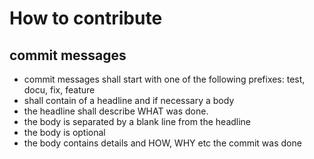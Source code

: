 # How to contribute

## commit messages
* commit messages shall start with one of the following prefixes: test, docu, fix, feature
* shall contain of a headline and if necessary a body
* the headline shall describe WHAT was done.
* the body is separated by a blank line from the headline
* the body is optional
* the body contains details and HOW, WHY etc the commit was done
